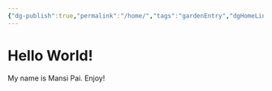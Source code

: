 ```yaml
---
{"dg-publish":true,"permalink":"/home/","tags":"gardenEntry","dgHomeLink":true,"dgPassFrontmatter":false}
---
```



# Hello World!

My name is Mansi Pai. Enjoy!